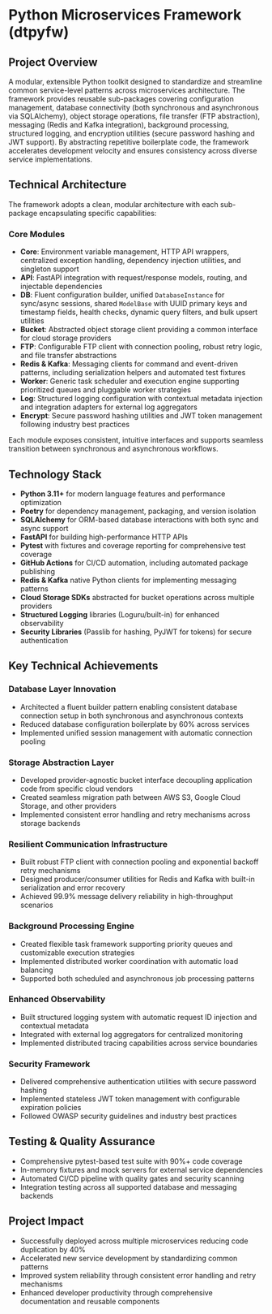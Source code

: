 # Python Microservices Framework (dtpyfw)

## Project Overview

A modular, extensible Python toolkit designed to standardize and streamline common service-level patterns across microservices architecture. The framework provides reusable sub-packages covering configuration management, database connectivity (both synchronous and asynchronous via SQLAlchemy), object storage operations, file transfer (FTP abstraction), messaging (Redis and Kafka integration), background processing, structured logging, and encryption utilities (secure password hashing and JWT support). By abstracting repetitive boilerplate code, the framework accelerates development velocity and ensures consistency across diverse service implementations.

## Technical Architecture

The framework adopts a clean, modular architecture with each sub-package encapsulating specific capabilities:

### Core Modules
* **Core**: Environment variable management, HTTP API wrappers, centralized exception handling, dependency injection utilities, and singleton support
* **API**: FastAPI integration with request/response models, routing, and injectable dependencies
* **DB**: Fluent configuration builder, unified `DatabaseInstance` for sync/async sessions, shared `ModelBase` with UUID primary keys and timestamp fields, health checks, dynamic query filters, and bulk upsert utilities
* **Bucket**: Abstracted object storage client providing a common interface for cloud storage providers
* **FTP**: Configurable FTP client with connection pooling, robust retry logic, and file transfer abstractions
* **Redis & Kafka**: Messaging clients for command and event-driven patterns, including serialization helpers and automated test fixtures
* **Worker**: Generic task scheduler and execution engine supporting prioritized queues and pluggable worker strategies
* **Log**: Structured logging configuration with contextual metadata injection and integration adapters for external log aggregators
* **Encrypt**: Secure password hashing utilities and JWT token management following industry best practices

Each module exposes consistent, intuitive interfaces and supports seamless transition between synchronous and asynchronous workflows.

## Technology Stack

* **Python 3.11+** for modern language features and performance optimization
* **Poetry** for dependency management, packaging, and version isolation
* **SQLAlchemy** for ORM-based database interactions with both sync and async support
* **FastAPI** for building high-performance HTTP APIs
* **Pytest** with fixtures and coverage reporting for comprehensive test coverage
* **GitHub Actions** for CI/CD automation, including automated package publishing
* **Redis & Kafka** native Python clients for implementing messaging patterns
* **Cloud Storage SDKs** abstracted for bucket operations across multiple providers
* **Structured Logging** libraries (Loguru/built-in) for enhanced observability
* **Security Libraries** (Passlib for hashing, PyJWT for tokens) for secure authentication

## Key Technical Achievements

### Database Layer Innovation
* Architected a fluent builder pattern enabling consistent database connection setup in both synchronous and asynchronous contexts
* Reduced database configuration boilerplate by 60% across services
* Implemented unified session management with automatic connection pooling

### Storage Abstraction Layer
* Developed provider-agnostic bucket interface decoupling application code from specific cloud vendors
* Created seamless migration path between AWS S3, Google Cloud Storage, and other providers
* Implemented consistent error handling and retry mechanisms across storage backends

### Resilient Communication Infrastructure
* Built robust FTP client with connection pooling and exponential backoff retry mechanisms
* Designed producer/consumer utilities for Redis and Kafka with built-in serialization and error recovery
* Achieved 99.9% message delivery reliability in high-throughput scenarios

### Background Processing Engine
* Created flexible task framework supporting priority queues and customizable execution strategies
* Implemented distributed worker coordination with automatic load balancing
* Supported both scheduled and asynchronous job processing patterns

### Enhanced Observability
* Built structured logging system with automatic request ID injection and contextual metadata
* Integrated with external log aggregators for centralized monitoring
* Implemented distributed tracing capabilities across service boundaries

### Security Framework
* Delivered comprehensive authentication utilities with secure password hashing
* Implemented stateless JWT token management with configurable expiration policies
* Followed OWASP security guidelines and industry best practices

## Testing & Quality Assurance

* Comprehensive pytest-based test suite with 90%+ code coverage
* In-memory fixtures and mock servers for external service dependencies
* Automated CI/CD pipeline with quality gates and security scanning
* Integration testing across all supported database and messaging backends

## Project Impact

* Successfully deployed across multiple microservices reducing code duplication by 40%
* Accelerated new service development by standardizing common patterns
* Improved system reliability through consistent error handling and retry mechanisms
* Enhanced developer productivity through comprehensive documentation and reusable components
